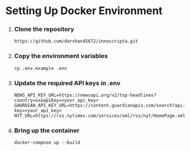 # Setting Up Docker Environment 

1. ### Clone the repository
   ```
   https://github.com/darshan45672/innoscripta.git
   ```
2. ### Copy the environment variables
   ```
   cp .env.example .env
   ```
3. ### Update the required API keys in .env
   ```
   NEWS_API_KEY_URL=https://newsapi.org/v2/top-headlines?country=us&apiKey=<your_api_key>
   GAURDIAN_API_KEY_URL=https://content.guardianapis.com/search?api-key=<your_api_key>
   NYT_URL=https://rss.nytimes.com/services/xml/rss/nyt/HomePage.xml
   ```
4. ### Bring up the container
   ```
   docker-compose up --build
   ```
